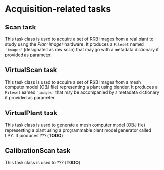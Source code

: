 Acquisition-related tasks
===

## Scan task

This task class is used to acquire a set of RGB images from a real plant to study using the *Plant imager* hardware.
It produces a `Fileset` named `'images'` (designated as raw scan) that may go with a metadata dictionary if provided as parameter.

## VirtualScan task

This task class is used to acquire a set of RGB images from a mesh computer model (OBJ file) representing a plant using blender.
It produces a `Fileset` named `'images'` that may be accompanied by a metadata dictionary if provided as parameter.

## VirtualPlant task

This task class is used to generate a mesh computer model (OBJ file) representing a plant using a programmable plant model generator called LPY.
It produces ??? (**TODO**)

## CalibrationScan task

This task class is used to ??? (**TODO**)
